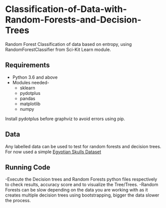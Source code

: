 # Classification-of-Data-with-Random-Forests-and-Decision-Trees
Random Forest Classification of data based on entropy, using RandomForestClassifier from Sci-Kit Learn module.

## Requirements
* Python 3.6 and above
* Modules needed-
  * sklearn
  * pydotplus
  * pandas
  * matplotlib
  * numpy

Install pydotplus before graphviz to avoid errors using pip.

## Data
Any labelled data can be used to test for random forests and decision trees. For now used a simple [Egyptian Skulls Dataset](https://www3.nd.edu/~busiforc/handouts/Data%20and%20Stories/regression/egyptian%20skull%20development/EgyptianSkulls.html)

## Running Code
-Execute the Decision trees and Random Forests python files respectively to check results, accuracy score and to visualize the Tree/Trees.
-Random Forests can be slow depending on the data you are working with as it creates multiple decision trees using bootstrapping, bigger the data slower the process.
